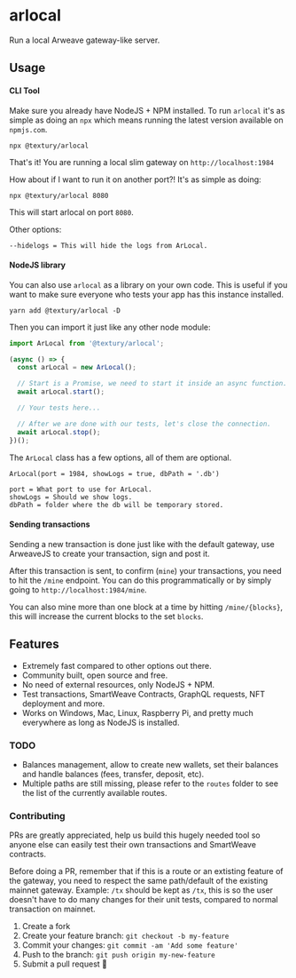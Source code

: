 # arlocal
Run a local Arweave gateway-like server.

## Usage
#### CLI Tool
Make sure you already have NodeJS + NPM installed.
To run `arlocal` it's as simple as doing an `npx` which means running the latest version available on `npmjs.com`.
```
npx @textury/arlocal
```
That's it! You are running a local slim gateway on `http://localhost:1984`

How about if I want to run it on another port?!
It's as simple as doing:
```
npx @textury/arlocal 8080
```
This will start arlocal on port `8080`.

Other options:
```
--hidelogs = This will hide the logs from ArLocal.
```

#### NodeJS library
You can also use `arlocal` as a library on your own code. This is useful if you want to make sure everyone who tests your app has this instance installed.

```
yarn add @textury/arlocal -D
```

Then you can import it just like any other node module:
```ts
import ArLocal from '@textury/arlocal';

(async () => {
  const arLocal = new ArLocal();

  // Start is a Promise, we need to start it inside an async function.
  await arLocal.start();

  // Your tests here...

  // After we are done with our tests, let's close the connection.
  await arLocal.stop();
})();
```

The `ArLocal` class has a few options, all of them are optional.
```
ArLocal(port = 1984, showLogs = true, dbPath = '.db')

port = What port to use for ArLocal.
showLogs = Should we show logs.
dbPath = folder where the db will be temporary stored.
```

#### Sending transactions
Sending a new transaction is done just like with the default gateway, use ArweaveJS to create your transaction, sign and post it.

After this transaction is sent, to confirm (`mine`) your transactions, you need to hit the `/mine` endpoint. You can do this programmatically or by simply going to `http://localhost:1984/mine`.

You can also mine more than one block at a time by hitting `/mine/{blocks}`, this will increase the current blocks to the set `blocks`.

## Features
- Extremely fast compared to other options out there.
- Community built, open source and free.
- No need of external resources, only NodeJS + NPM.
- Test transactions, SmartWeave Contracts, GraphQL requests, NFT deployment and more.
- Works on Windows, Mac, Linux, Raspberry Pi, and pretty much everywhere as long as NodeJS is installed.

### TODO
- Balances management, allow to create new wallets, set their balances and handle balances (fees, transfer, deposit, etc).
- Multiple paths are still missing, please refer to the `routes` folder to see the list of the currently available routes.

### Contributing
PRs are greatly appreciated, help us build this hugely needed tool so anyone else can easily test their own transactions and SmartWeave contracts.

Before doing a PR, remember that if this is a route or an extisting feature of the gateway, you need to respect the same path/default of the existing mainnet gateway. Example: `/tx` should be kept as `/tx`, this is so the user doesn't have to do many changes for their unit tests, compared to normal transaction on mainnet.

1.  Create a fork
2.  Create your feature branch: `git checkout -b my-feature`
3.  Commit your changes: `git commit -am 'Add some feature'`
4.  Push to the branch: `git push origin my-new-feature`
5.  Submit a pull request 🚀